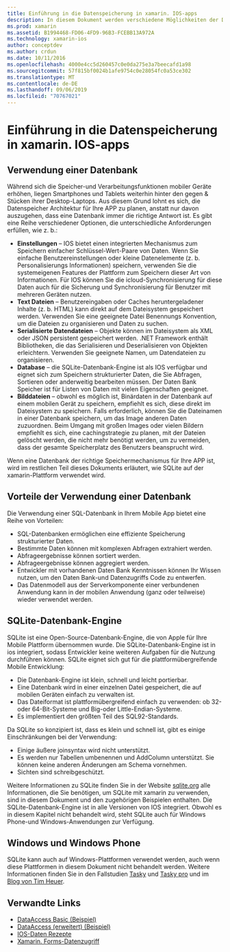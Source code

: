 ```yaml
---
title: Einführung in die Datenspeicherung in xamarin. IOS-apps
description: In diesem Dokument werden verschiedene Möglichkeiten der Datenspeicherung in einer xamarin. IOS-Anwendung beschrieben, und es werden spezifische Informationen zu den Vorteilen von SQLite bereitstellt.
ms.prod: xamarin
ms.assetid: B1994468-FD06-4FD9-96B3-FCEBB13A972A
ms.technology: xamarin-ios
author: conceptdev
ms.author: crdun
ms.date: 10/11/2016
ms.openlocfilehash: 4000e4cc5d260457c0e0da275e3a7beecafd1a98
ms.sourcegitcommit: 57f815bf0024b1afe9754c0e28054fc0a53ce302
ms.translationtype: MT
ms.contentlocale: de-DE
ms.lasthandoff: 09/06/2019
ms.locfileid: "70767021"
---
```

# <a name="introduction-to-data-storage-in-xamarinios-apps"></a>Einführung in die Datenspeicherung in xamarin. IOS-apps

## <a name="when-to-use-a-database"></a>Verwendung einer Datenbank

Während sich die Speicher-und Verarbeitungsfunktionen mobiler Geräte erhöhen, liegen Smartphones und Tablets weiterhin hinter den gegen &amp; Stücken ihrer Desktop-Laptops. Aus diesem Grund lohnt es sich, die Datenspeicher Architektur für Ihre APP zu planen, anstatt nur davon auszugehen, dass eine Datenbank immer die richtige Antwort ist. Es gibt eine Reihe verschiedener Optionen, die unterschiedliche Anforderungen erfüllen, wie z. b.:

- **Einstellungen** – IOS bietet einen integrierten Mechanismus zum Speichern einfacher Schlüssel-Wert-Paare von Daten. Wenn Sie einfache Benutzereinstellungen oder kleine Datenelemente (z. b. Personalisierungs Informationen) speichern, verwenden Sie die systemeigenen Features der Plattform zum Speichern dieser Art von Informationen. Für IOS können Sie die icloud-Synchronisierung für diese Daten auch für die Sicherung und Synchronisierung für Benutzer mit mehreren Geräten nutzen.
- **Text Dateien** – Benutzereingaben oder Caches heruntergeladener Inhalte (z. b. HTML) kann direkt auf dem Dateisystem gespeichert werden. Verwenden Sie eine geeignete Datei Benennungs Konvention, um die Dateien zu organisieren und Daten zu suchen.
- **Serialisierte Datendateien** – Objekte können im Dateisystem als XML oder JSON persistent gespeichert werden. .NET Framework enthält Bibliotheken, die das Serialisieren und Deserialisieren von Objekten erleichtern. Verwenden Sie geeignete Namen, um Datendateien zu organisieren.
- **Database** – die SQLite-Datenbank-Engine ist als IOS verfügbar und eignet sich zum Speichern strukturierter Daten, die Sie Abfragen, Sortieren oder anderweitig bearbeiten müssen. Der Daten Bank Speicher ist für Listen von Daten mit vielen Eigenschaften geeignet.
- **Bilddateien** – obwohl es möglich ist, Binärdaten in der Datenbank auf einem mobilen Gerät zu speichern, empfiehlt es sich, diese direkt im Dateisystem zu speichern. Falls erforderlich, können Sie die Dateinamen in einer Datenbank speichern, um das Image anderen Daten zuzuordnen. Beim Umgang mit großen Images oder vielen Bildern empfiehlt es sich, eine cachingstrategie zu planen, mit der Dateien gelöscht werden, die nicht mehr benötigt werden, um zu vermeiden, dass der gesamte Speicherplatz des Benutzers beansprucht wird.

Wenn eine Datenbank der richtige Speichermechanismus für Ihre APP ist, wird im restlichen Teil dieses Dokuments erläutert, wie SQLite auf der xamarin-Plattform verwendet wird.

## <a name="advantages-of-using-a-database"></a>Vorteile der Verwendung einer Datenbank

Die Verwendung einer SQL-Datenbank in Ihrem Mobile App bietet eine Reihe von Vorteilen:

- SQL-Datenbanken ermöglichen eine effiziente Speicherung strukturierter Daten.
- Bestimmte Daten können mit komplexen Abfragen extrahiert werden.
- Abfrageergebnisse können sortiert werden.
- Abfrageergebnisse können aggregiert werden.
- Entwickler mit vorhandenen Daten Bank Kenntnissen können Ihr Wissen nutzen, um den Daten Bank-und Datenzugriffs Code zu entwerfen.
- Das Datenmodell aus der Serverkomponente einer verbundenen Anwendung kann in der mobilen Anwendung (ganz oder teilweise) wieder verwendet werden.

## <a name="sqlite-database-engine"></a>SQLite-Datenbank-Engine

SQLite ist eine Open-Source-Datenbank-Engine, die von Apple für Ihre Mobile Plattform übernommen wurde. Die SQLite-Datenbank-Engine ist in ios integriert, sodass Entwickler keine weiteren Aufgaben für die Nutzung durchführen können. SQLite eignet sich gut für die plattformübergreifende Mobile Entwicklung:

- Die Datenbank-Engine ist klein, schnell und leicht portierbar.
- Eine Datenbank wird in einer einzelnen Datei gespeichert, die auf mobilen Geräten einfach zu verwalten ist.
- Das Dateiformat ist plattformübergreifend einfach zu verwenden: ob 32-oder 64-Bit-Systeme und Big-oder Little-Endian-Systeme.
- Es implementiert den größten Teil des SQL92-Standards.

Da SQLite so konzipiert ist, dass es klein und schnell ist, gibt es einige Einschränkungen bei der Verwendung:

- Einige äußere joinsyntax wird nicht unterstützt.
- Es werden nur Tabellen umbenennen und AddColumn unterstützt. Sie können keine anderen Änderungen am Schema vornehmen.
- Sichten sind schreibgeschützt.

Weitere Informationen zu SQLite finden Sie in der Website [sqlite.org](http://SQLite.org) alle Informationen, die Sie benötigen, um SQLite mit xamarin zu verwenden, sind in diesem Dokument und den zugehörigen Beispielen enthalten. Die SQLite-Datenbank-Engine ist in alle Versionen von IOS integriert.
Obwohl es in diesem Kapitel nicht behandelt wird, steht SQLite auch für Windows Phone-und Windows-Anwendungen zur Verfügung.

## <a name="windows-and-windows-phone"></a>Windows und Windows Phone

SQLite kann auch auf Windows-Plattformen verwendet werden, auch wenn diese Plattformen in diesem Dokument nicht behandelt werden.
Weitere Informationen finden Sie in den Fallstudien [Tasky](~/cross-platform/app-fundamentals/building-cross-platform-applications/case-study-tasky.md) und [Tasky pro](http://docs.xamarin.com/guides/cross-platform/application_fundamentals/building_cross_platform_applications/case_study%3A_tasky) und im [Blog von Tim Heuer](http://timheuer.com/blog/archive/2012/06/28/seeding-your-metro-style-app-with-sqlite-database.aspx).

## <a name="related-links"></a>Verwandte Links

- [DataAccess Basic (Beispiel)](https://github.com/xamarin/mobile-samples/tree/master/DataAccess/Basic)
- [DataAccess (erweitert) (Beispiel)](https://github.com/xamarin/mobile-samples/tree/master/DataAccess/Advanced)
- [IOS-Daten Rezepte](https://github.com/xamarin/recipes/tree/master/Recipes/ios/data/sqlite)
- [Xamarin. Forms-Datenzugriff](~/xamarin-forms/data-cloud/data/databases.md)
